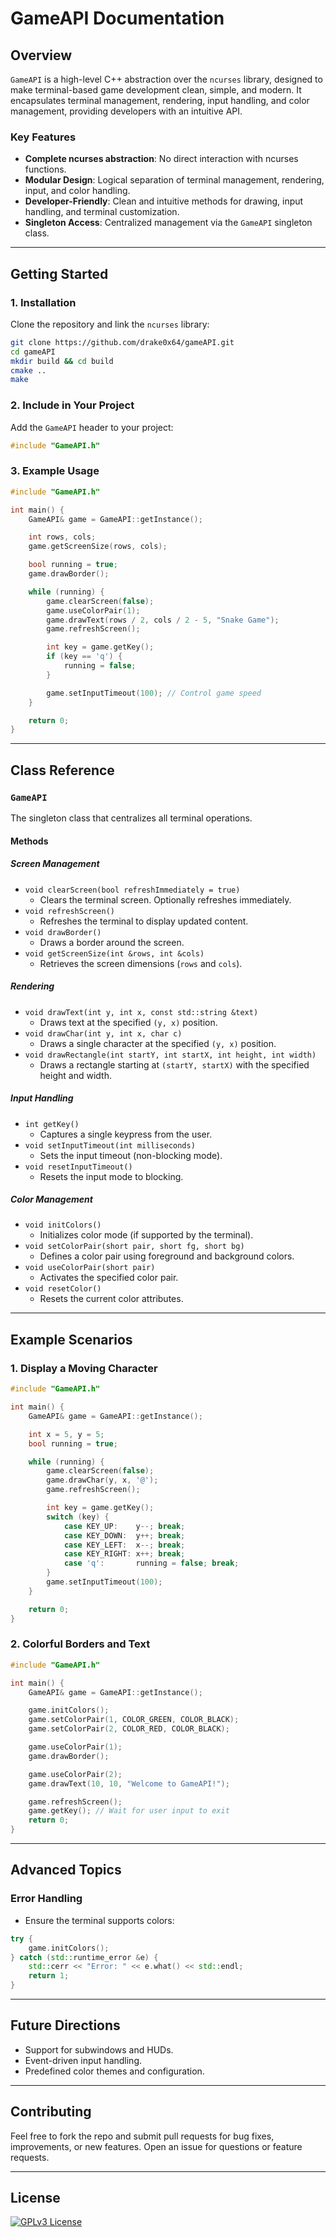 
# **GameAPI Documentation**

## **Overview**
`GameAPI` is a high-level C++ abstraction over the `ncurses` library, designed to make terminal-based game development clean, simple, and modern. It encapsulates terminal management, rendering, input handling, and color management, providing developers with an intuitive API.

### **Key Features**
- **Complete ncurses abstraction**: No direct interaction with ncurses functions.
- **Modular Design**: Logical separation of terminal management, rendering, input, and color handling.
- **Developer-Friendly**: Clean and intuitive methods for drawing, input handling, and terminal customization.
- **Singleton Access**: Centralized management via the `GameAPI` singleton class.

---

## **Getting Started**

### **1. Installation**
Clone the repository and link the `ncurses` library:
```bash
git clone https://github.com/drake0x64/gameAPI.git
cd gameAPI
mkdir build && cd build
cmake ..
make
```

### **2. Include in Your Project**
Add the `GameAPI` header to your project:
```cpp
#include "GameAPI.h"
```

### **3. Example Usage**
```cpp
#include "GameAPI.h"

int main() {
    GameAPI& game = GameAPI::getInstance();

    int rows, cols;
    game.getScreenSize(rows, cols);

    bool running = true;
    game.drawBorder();

    while (running) {
        game.clearScreen(false);
        game.useColorPair(1);
        game.drawText(rows / 2, cols / 2 - 5, "Snake Game");
        game.refreshScreen();

        int key = game.getKey();
        if (key == 'q') {
            running = false;
        }

        game.setInputTimeout(100); // Control game speed
    }

    return 0;
}
```

---

## **Class Reference**

### **`GameAPI`**
The singleton class that centralizes all terminal operations.

#### **Methods**

##### **Screen Management**
- `void clearScreen(bool refreshImmediately = true)`
  - Clears the terminal screen. Optionally refreshes immediately.
- `void refreshScreen()`
  - Refreshes the terminal to display updated content.
- `void drawBorder()`
  - Draws a border around the screen.
- `void getScreenSize(int &rows, int &cols)`
  - Retrieves the screen dimensions (`rows` and `cols`).

##### **Rendering**
- `void drawText(int y, int x, const std::string &text)`
  - Draws text at the specified `(y, x)` position.
- `void drawChar(int y, int x, char c)`
  - Draws a single character at the specified `(y, x)` position.
- `void drawRectangle(int startY, int startX, int height, int width)`
  - Draws a rectangle starting at `(startY, startX)` with the specified height and width.

##### **Input Handling**
- `int getKey()`
  - Captures a single keypress from the user.
- `void setInputTimeout(int milliseconds)`
  - Sets the input timeout (non-blocking mode).
- `void resetInputTimeout()`
  - Resets the input mode to blocking.

##### **Color Management**
- `void initColors()`
  - Initializes color mode (if supported by the terminal).
- `void setColorPair(short pair, short fg, short bg)`
  - Defines a color pair using foreground and background colors.
- `void useColorPair(short pair)`
  - Activates the specified color pair.
- `void resetColor()`
  - Resets the current color attributes.

---

## **Example Scenarios**

### **1. Display a Moving Character**
```cpp
#include "GameAPI.h"

int main() {
    GameAPI& game = GameAPI::getInstance();

    int x = 5, y = 5;
    bool running = true;

    while (running) {
        game.clearScreen(false);
        game.drawChar(y, x, '@');
        game.refreshScreen();

        int key = game.getKey();
        switch (key) {
            case KEY_UP:    y--; break;
            case KEY_DOWN:  y++; break;
            case KEY_LEFT:  x--; break;
            case KEY_RIGHT: x++; break;
            case 'q':       running = false; break;
        }
        game.setInputTimeout(100);
    }

    return 0;
}
```

### **2. Colorful Borders and Text**
```cpp
#include "GameAPI.h"

int main() {
    GameAPI& game = GameAPI::getInstance();

    game.initColors();
    game.setColorPair(1, COLOR_GREEN, COLOR_BLACK);
    game.setColorPair(2, COLOR_RED, COLOR_BLACK);

    game.useColorPair(1);
    game.drawBorder();

    game.useColorPair(2);
    game.drawText(10, 10, "Welcome to GameAPI!");

    game.refreshScreen();
    game.getKey(); // Wait for user input to exit
    return 0;
}
```

---

## **Advanced Topics**
### **Error Handling**
- Ensure the terminal supports colors:
```cpp
try {
    game.initColors();
} catch (std::runtime_error &e) {
    std::cerr << "Error: " << e.what() << std::endl;
    return 1;
}
```

---

## **Future Directions**
- Support for subwindows and HUDs.
- Event-driven input handling.
- Predefined color themes and configuration.

---

## **Contributing**
Feel free to fork the repo and submit pull requests for bug fixes, improvements, or new features. Open an issue for questions or feature requests.

---

## **License**
[![GPLv3 License](https://img.shields.io/badge/License-GPLv3-blue.svg)](https://www.gnu.org/licenses/gpl-3.0)


